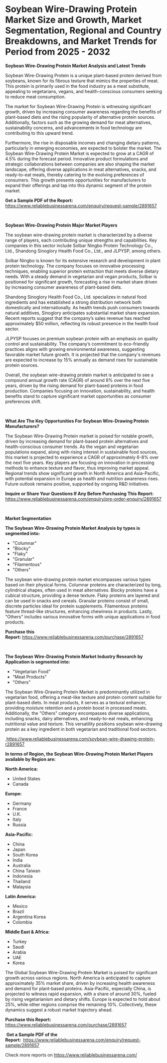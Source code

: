 <p><h1>Soybean Wire-Drawing Protein Market Size and Growth, Market Segmentation, Regional and Country Breakdowns, and Market Trends for Period from 2025 -  2032</h1></p><p><strong>Soybean Wire-Drawing Protein Market Analysis and Latest Trends</strong></p>
<p><p>Soybean Wire-Drawing Protein is a unique plant-based protein derived from soybeans, known for its fibrous texture that mimics the properties of meat. This protein is primarily used in the food industry as a meat substitute, appealing to vegetarians, vegans, and health-conscious consumers seeking to reduce meat consumption. </p><p>The market for Soybean Wire-Drawing Protein is witnessing significant growth, driven by increasing consumer awareness regarding the benefits of plant-based diets and the rising popularity of alternative protein sources. Additionally, factors such as the growing demand for meat alternatives, sustainability concerns, and advancements in food technology are contributing to this upward trend. </p><p>Furthermore, the rise in disposable incomes and changing dietary patterns, particularly in emerging economies, are expected to bolster the market. The Soybean Wire-Drawing Protein Market is expected to grow at a CAGR of 4.5% during the forecast period. Innovative product formulations and strategic collaborations between companies are also shaping the market landscape, offering diverse applications in meat alternatives, snacks, and ready-to-eat meals, thereby catering to the evolving preferences of consumers. This growth presents opportunities for manufacturers to expand their offerings and tap into this dynamic segment of the protein market.</p></p>
<p><strong>Get a Sample PDF of the Report:&nbsp;</strong> <a href="https://www.reliablebusinessarena.com/enquiry/request-sample/2891657?utm_campaign=2527&utm_medium=2&utm_source=Github&utm_content=ia&utm_term=14032025&utm_id=soybean-wire-drawing-protein">https://www.reliablebusinessarena.com/enquiry/request-sample/2891657</a></p>
<p>&nbsp;</p>
<p><strong>Soybean Wire-Drawing Protein Major Market Players</strong></p>
<p><p>The soybean wire-drawing protein market is characterized by a diverse range of players, each contributing unique strengths and capabilities. Key companies in this sector include Solbar Ningbo Protein Technology Co., Ltd., Shandong Sinoglory Health Food Co., Ltd., and JLPYSP, among others.</p><p>Solbar Ningbo is known for its extensive research and development in plant protein technology. The company focuses on innovative processing techniques, enabling superior protein extraction that meets diverse dietary needs. With a steady demand in vegetarian and vegan products, Solbar is positioned for significant growth, forecasting a rise in market share driven by increasing consumer awareness of plant-based diets.</p><p>Shandong Sinoglory Health Food Co., Ltd. specializes in natural food ingredients and has established a strong distribution network both domestically and internationally. As health trends push consumers towards natural additives, Sinoglory anticipates substantial market share expansion. Recent reports suggest that the company’s sales revenue has reached approximately $50 million, reflecting its robust presence in the health food sector.</p><p>JLPYSP focuses on premium soybean protein with an emphasis on quality control and sustainability. The company’s commitment to eco-friendly practices aligns with growing environmental awareness, suggesting favorable market future growth. It is projected that the company's revenues are expected to increase by 15% annually as demand rises for sustainable protein sources.</p><p>Overall, the soybean wire-drawing protein market is anticipated to see a compound annual growth rate (CAGR) of around 8% over the next five years, driven by the rising demand for plant-based proteins in food production. Companies focusing on innovation, sustainability, and health benefits stand to capture significant market opportunities as consumer preferences shift.</p></p>
<p>&nbsp;</p>
<p><strong>What Are The Key Opportunities For Soybean Wire-Drawing Protein Manufacturers?</strong></p>
<p><p>The Soybean Wire-Drawing Protein market is poised for notable growth, driven by increasing demand for plant-based protein alternatives and health-conscious consumer trends. As the vegan and vegetarian populations expand, along with rising interest in sustainable food sources, this market is projected to experience a CAGR of approximately 6-8% over the next five years. Key players are focusing on innovation in processing methods to enhance texture and flavor, thus improving market appeal. Regional trends show significant growth in North America and Asia-Pacific, with potential expansion in Europe as health and nutrition awareness rises. Future outlook remains positive, supported by ongoing R&D initiatives.</p></p>
<p><strong>Inquire or Share Your Questions If Any Before Purchasing This Report:</strong> <a href="https://www.reliablebusinessarena.com/enquiry/pre-order-enquiry/2891657?utm_campaign=2527&utm_medium=2&utm_source=Github&utm_content=ia&utm_term=14032025&utm_id=soybean-wire-drawing-protein">https://www.reliablebusinessarena.com/enquiry/pre-order-enquiry/2891657</a></p>
<p>&nbsp;</p>
<p><strong>Market Segmentation</strong></p>
<p><strong>The Soybean Wire-Drawing Protein Market Analysis by types is segmented into:</strong></p>
<p><ul><li>"Columnar"</li><li>"Blocky"</li><li>"Flaky"</li><li>"Granular"</li><li>"Filamentous"</li><li>"Others"</li></ul></p>
<p><p>The soybean wire-drawing protein market encompasses various types based on their physical forms. Columnar proteins are characterized by long, cylindrical shapes, often used in meat alternatives. Blocky proteins have a cubical structure, providing a dense texture. Flaky proteins are layered and can be used in snacks and cereals. Granular proteins consist of small, discrete particles ideal for protein supplements. Filamentous proteins feature thread-like structures, enhancing chewiness in products. Lastly, "Others" includes various innovative forms with unique applications in food products.</p></p>
<p><strong>Purchase this Report:&nbsp;</strong><a href="https://www.reliablebusinessarena.com/purchase/2891657?utm_campaign=2527&utm_medium=2&utm_source=Github&utm_content=ia&utm_term=14032025&utm_id=soybean-wire-drawing-protein">https://www.reliablebusinessarena.com/purchase/2891657</a></p>
<p>&nbsp;</p>
<p><strong>The Soybean Wire-Drawing Protein Market Industry Research by Application is segmented into:</strong></p>
<p><ul><li>"Vegetarian Food"</li><li>"Meat Products"</li><li>"Others"</li></ul></p>
<p><p>The Soybean Wire-Drawing Protein Market is predominantly utilized in vegetarian food, offering a meat-like texture and protein content suitable for plant-based diets. In meat products, it serves as a textural enhancer, providing moisture retention and a protein boost in processed meats. Additionally, the "Others" category encompasses diverse applications, including snacks, dairy alternatives, and ready-to-eat meals, enhancing nutritional value and texture. This versatility positions soybean wire-drawing protein as a key ingredient in both vegetarian and traditional food sectors.</p></p>
<p><a href="https://www.reliablebusinessarena.com/soybean-wire-drawing-protein-r2891657?utm_campaign=2527&utm_medium=2&utm_source=Github&utm_content=ia&utm_term=14032025&utm_id=soybean-wire-drawing-protein">&nbsp;https://www.reliablebusinessarena.com/soybean-wire-drawing-protein-r2891657</a></p>
<p><strong>In terms of Region, the Soybean Wire-Drawing Protein Market Players available by Region are:</strong></p>
<p>
    <p> <strong> North America: </strong>
        <ul>
            <li>United States</li>
            <li>Canada</li>
        </ul>
        </p> 
    <p> <strong> Europe: </strong>
        <ul>
            <li>Germany</li>
            <li>France</li>
            <li>U.K.</li>
            <li>Italy</li>
            <li>Russia</li>
        </ul>
        </p> 
    <p> <strong> Asia-Pacific: </strong>
        <ul>
            <li>China</li>
            <li>Japan</li>
            <li>South Korea</li>
            <li>India</li>
            <li>Australia</li>
            <li>China Taiwan</li>
            <li>Indonesia</li>
            <li>Thailand</li>
            <li>Malaysia</li>
        </ul>
        </p> 
    <p> <strong> Latin America: </strong>
        <ul>
            <li>Mexico</li>
            <li>Brazil</li>
            <li>Argentina Korea</li>
            <li>Colombia</li>
        </ul>
        </p> 
    <p> <strong> Middle East & Africa: </strong>
        <ul>
            <li>Turkey</li>
            <li>Saudi</li>
            <li>Arabia</li>
            <li>UAE</li>
            <li>Korea</li>
        </ul>
    </p>
    </p>
<p><p>The Global Soybean Wire-Drawing Protein Market is poised for significant growth across various regions. North America is anticipated to capture approximately 35% market share, driven by increasing health awareness and demand for plant-based proteins. Asia-Pacific, especially China, is projected to witness rapid expansion, with a share of around 30%, fueled by rising vegetarianism and dietary shifts. Europe is expected to hold about 25%, while other regions comprise the remaining 10%. Collectively, these dynamics suggest a robust market trajectory ahead.</p></p>
<p><strong>Purchase this Report: </strong><a href="https://www.reliablebusinessarena.com/purchase/2891657?utm_campaign=2527&utm_medium=2&utm_source=Github&utm_content=ia&utm_term=14032025&utm_id=soybean-wire-drawing-protein">https://www.reliablebusinessarena.com/purchase/2891657</a></p>
<p>&nbsp;<strong>Get a Sample PDF of the Report:&nbsp;&nbsp;</strong><a href="https://www.reliablebusinessarena.com/enquiry/request-sample/2891657?utm_campaign=2527&utm_medium=2&utm_source=Github&utm_content=ia&utm_term=14032025&utm_id=soybean-wire-drawing-protein">https://www.reliablebusinessarena.com/enquiry/request-sample/2891657</a></p>
<p><strong></strong></p>
<p>Check more reports on <a href="https://www.reliablebusinessarena.com/?utm_campaign=2527&utm_medium=2&utm_source=Github&utm_content=ia&utm_term=14032025&utm_id=soybean-wire-drawing-protein">https://www.reliablebusinessarena.com/</a></p>